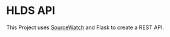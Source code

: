 # HLDS API

This Project uses [SourceWatch](https://github.com/spezifanta/SourceWatch) and 
Flask to create a REST API.



